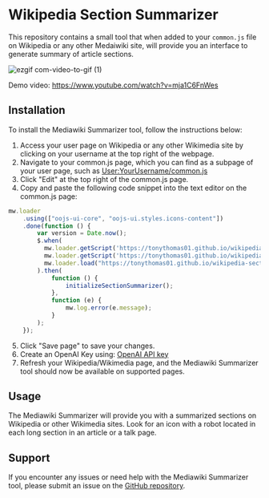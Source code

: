 # Wikipedia Section Summarizer

This repository contains a small tool that when added to your `common.js` file on Wikipedia or any other Medaiwiki site, will provide you an interface to generate summary of article sections.

![ezgif com-video-to-gif (1)](https://github.com/tonythomas01/wikipedia-section-summaries/assets/4214481/f578db18-b628-4490-b4e9-a7c226854a79)

Demo video: https://www.youtube.com/watch?v=mja1C6FnWes

## Installation

To install the Mediawiki Summarizer tool, follow the instructions below:

1. Access your user page on Wikipedia or any other Wikimedia site by clicking on your username at the top right of the webpage.
2. Navigate to your common.js page, which you can find as a subpage of your user page, such as [User:YourUsername/common.js](https://www.wikipedia.org/wiki/User:YourUsername/common.js)
3. Click "Edit" at the top right of the common.js page.
4. Copy and paste the following code snippet into the text editor on the common.js page:

```javascript
mw.loader
    .using(["oojs-ui-core", "oojs-ui.styles.icons-content"])
    .done(function () {
        var version = Date.now();
        $.when(
          mw.loader.getScript('https://tonythomas01.github.io/wikipedia-section-summaries/sectionFinder.js', 'text/javascript'),
          mw.loader.getScript('https://tonythomas01.github.io/wikipedia-section-summaries/widget.js', 'text/javascript'),
          mw.loader.load("https://tonythomas01.github.io/wikipedia-section-summaries/widget.css", "text/css")
        ).then(
            function () {
                initializeSectionSummarizer();
            },
            function (e) {
                mw.log.error(e.message);
            }
        );
    });
```

5. Click "Save page" to save your changes.
6. Create an OpenAI Key using: [OpenAI API key](https://platform.openai.com/account/api-keys)
7. Refresh your Wikipedia/Wikimedia page, and the Mediawiki Summarizer tool should now be available on supported pages.

## Usage

The Mediawiki Summarizer will provide you with a summarized sections on Wikipedia or other Wikimedia sites. Look for an icon with a robot located in each long section in an article or a talk page.

## Support

If you encounter any issues or need help with the Mediawiki Summarizer tool, please submit an issue on the [GitHub repository](https://github.com/skripnik/wikipedia-section-summaries/).
